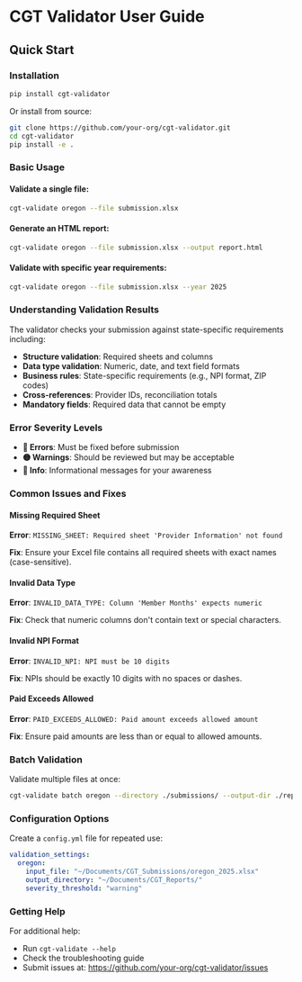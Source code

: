 # CGT Validator User Guide

## Quick Start

### Installation

```bash
pip install cgt-validator
```

Or install from source:

```bash
git clone https://github.com/your-org/cgt-validator.git
cd cgt-validator
pip install -e .
```

### Basic Usage

#### Validate a single file:

```bash
cgt-validate oregon --file submission.xlsx
```

#### Generate an HTML report:

```bash
cgt-validate oregon --file submission.xlsx --output report.html
```

#### Validate with specific year requirements:

```bash
cgt-validate oregon --file submission.xlsx --year 2025
```

### Understanding Validation Results

The validator checks your submission against state-specific requirements including:

- **Structure validation**: Required sheets and columns
- **Data type validation**: Numeric, date, and text field formats
- **Business rules**: State-specific requirements (e.g., NPI format, ZIP codes)
- **Cross-references**: Provider IDs, reconciliation totals
- **Mandatory fields**: Required data that cannot be empty

### Error Severity Levels

- **🔴 Errors**: Must be fixed before submission
- **🟡 Warnings**: Should be reviewed but may be acceptable
- **🔵 Info**: Informational messages for your awareness

### Common Issues and Fixes

#### Missing Required Sheet
**Error**: `MISSING_SHEET: Required sheet 'Provider Information' not found`

**Fix**: Ensure your Excel file contains all required sheets with exact names (case-sensitive).

#### Invalid Data Type
**Error**: `INVALID_DATA_TYPE: Column 'Member Months' expects numeric`

**Fix**: Check that numeric columns don't contain text or special characters.

#### Invalid NPI Format
**Error**: `INVALID_NPI: NPI must be 10 digits`

**Fix**: NPIs should be exactly 10 digits with no spaces or dashes.

#### Paid Exceeds Allowed
**Error**: `PAID_EXCEEDS_ALLOWED: Paid amount exceeds allowed amount`

**Fix**: Ensure paid amounts are less than or equal to allowed amounts.

### Batch Validation

Validate multiple files at once:

```bash
cgt-validate batch oregon --directory ./submissions/ --output-dir ./reports/
```

### Configuration Options

Create a `config.yml` file for repeated use:

```yaml
validation_settings:
  oregon:
    input_file: "~/Documents/CGT_Submissions/oregon_2025.xlsx"
    output_directory: "~/Documents/CGT_Reports/"
    severity_threshold: "warning"
```

### Getting Help

For additional help:
- Run `cgt-validate --help`
- Check the troubleshooting guide
- Submit issues at: https://github.com/your-org/cgt-validator/issues
